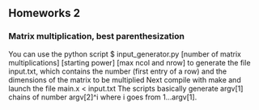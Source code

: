 ## Homeworks 2

### Matrix multiplication, best parenthesization

You can use the python script
$ input_generator.py [number of matrix multiplications] [starting power] [max ncol and nrow]
to generate the file input.txt, which contains the number (first entry of a row) and the dimensions of the matrix to be multiplied
Next compile with make and launch the file main.x < input.txt
The scripts basically generate argv[1] chains of number argv[2]^i where i goes from 1...argv[1].

